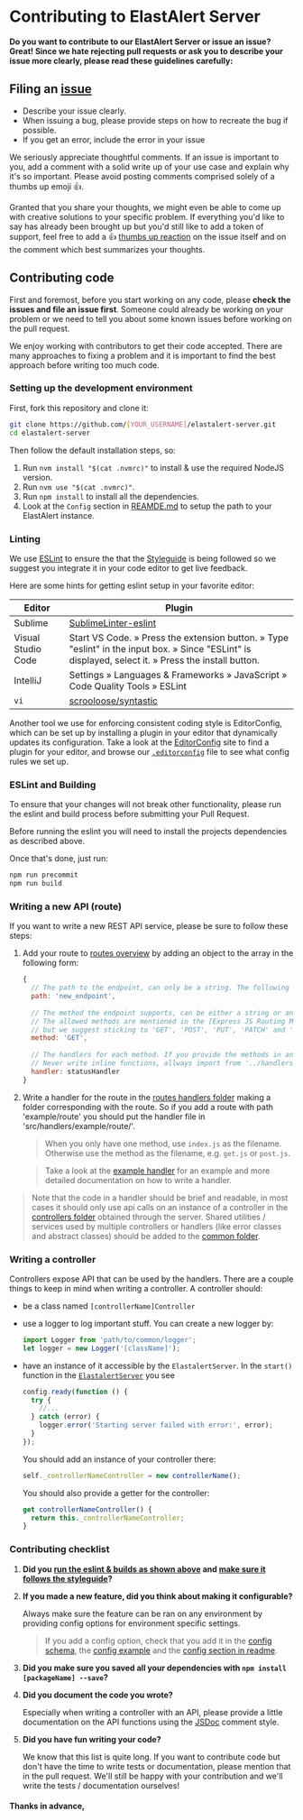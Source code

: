 # Contributing to ElastAlert Server
**Do you want to contribute to our ElastAlert Server or issue an issue? Great! Since we hate rejecting pull requests or ask you to describe your issue more clearly, please read these guidelines carefully:**

## Filing an [issue](https://github.com/johnsusek/praeco/issues)
- Describe your issue clearly. 
- When issuing a bug, please provide steps on how to recreate the bug if possible. 
- If you get an error, include the error in your issue

We seriously appreciate thoughtful comments. If an issue is important to you, add a comment with a solid write up of your use case and explain why it's so important. Please avoid posting comments comprised solely of a thumbs up emoji :+1:.

Granted that you share your thoughts, we might even be able to come up with creative solutions to your specific problem. If everything you'd like to say has already been brought up but you'd still like to add a token of support, feel free to add a :+1: [thumbs up reaction](https://github.com/blog/2119-add-reactions-to-pull-requests-issues-and-comments) on the issue itself and on the comment which best summarizes your thoughts.

## Contributing code
First and foremost, before you start working on any code, please **check the issues and file an issue first**. Someone could already be working on your problem or we need to tell you about some known issues before working on the pull request.

We enjoy working with contributors to get their code accepted. There are many approaches to fixing a problem and it is important to find the best approach before writing too much code.

### Setting up the development environment
First, fork this repository and clone it:

```bash
git clone https://github.com/[YOUR_USERNAME]/elastalert-server.git
cd elastalert-server
```

Then follow the default installation steps, so:

1. Run `nvm install "$(cat .nvmrc)"` to install & use the required NodeJS version.
2. Run `nvm use "$(cat .nvmrc)"`.
3. Run `npm install` to install all the dependencies.
4. Look at the `Config` section in [REAMDE.md](../README.md#config) to setup the path to your ElastAlert instance.

### Linting
We use [ESLint](http://eslint.org/) to ensure the that the [Styleguide](../STYLEGUIDE.md) is being followed so we suggest you integrate it in your code editor to get live feedback.

Here are some hints for getting eslint setup in your favorite editor:

Editor     | Plugin
-----------|-------------------------------------------------------------------------------
Sublime    | [SublimeLinter-eslint](https://github.com/roadhump/SublimeLinter-eslint#installation)
Visual Studio Code | Start VS Code. » Press the extension button. » Type "eslint" in the input box. » Since "ESLint" is displayed, select it. » Press the install button.
IntelliJ   | Settings » Languages & Frameworks » JavaScript » Code Quality Tools » ESLint
`vi`       | [scrooloose/syntastic](https://github.com/scrooloose/syntastic)

Another tool we use for enforcing consistent coding style is EditorConfig, which can be set up by installing a plugin in your editor that dynamically updates its configuration. Take a look at the [EditorConfig](http://editorconfig.org/#download) site to find a plugin for your editor, and browse our [`.editorconfig`](https://github.com/elastic/kibana/blob/master/.editorconfig) file to see what config rules we set up.

### ESLint and Building
To ensure that your changes will not break other functionality, please run the eslint and build process before submitting your Pull Request.

Before running the eslint you will need to install the projects dependencies as described above.

Once that's done, just run:

```bash
npm run precommit
npm run build
```

### Writing a new API (route)
If you want to write a new REST API service, please be sure to follow these steps:

1. Add your route to [routes overview](../src/routes/routes.js) by adding an object to the array in the following form:
    ```javascript
    {
      // The path to the endpoint, can only be a string. The following example would be accessible through (by default) https://localhost:3030/new_endpoint
      path: 'new_endpoint',
      
      // The method the endpoint supports, can be either a string or an array containing method strings. 
      // The allowed methods are mentioned in the [Express JS Routing Method Documentation](http://expressjs.com/en/4x/api.html#routing-methods), 
      // but we suggest sticking to 'GET', 'POST', 'PUT', 'PATCH' and 'DELETE'.
      method: 'GET',
      
      // The handlers for each method. If you provide the methods in an array, you should provide an array with the same length to this property as well. 
      // Never write inline functions, allways import from '../handlers'.
      handler: statusHandler
    }
    ```
2. Write a handler for the route in the [routes handlers folder](../src/handlers) making a folder corresponding with the route. So if you add a route with path 'example/route' you should put the handler file in 'src/handlers/example/route/'.  
    > When you only have one method, use `index.js` as the filename. Otherwise use the method as the filename, e.g. `get.js` or `post.js`.
    
    > Take a look at the [example handler](../src/handlers/example_handler.js) for an example and more detailed documentation on how to write a handler.
    
> Note that the code in a handler should be brief and readable, in most cases it should only use api calls on an instance of a controller in the [controllers folder](../src/controllers) obtained through the server. Shared utilities / services used by multiple controllers or handlers (like error classes and abstract classes) should be added to the [common folder](../src/common).

### Writing a controller
Controllers expose API that can be used by the handlers. There are a couple things to keep in mind when writing a controller. A controller should:

- be a class named `[controllerName]Controller`
- use a logger to log important stuff. You can create a new logger by:

    ```javascript
    import Logger from 'path/to/common/logger';
    let logger = new Logger('[className]');
    ```
    
- have an instance of it accessible by the `ElastalertServer`. In the `start()` function in the [`ElastalertServer`](../src/elastalert_server.js) you see 

    ```javascript
    config.ready(function () {
      try {
        //...
      } catch (error) {
        logger.error('Starting server failed with error:', error);
      }
    });
    ```
    You should add an instance of your controller there:
    
    ```javascript
    self._controllerNameController = new controllerName();
    ```
    
    You should also provide a getter for the controller:
    
    ```javascript
    get controllerNameController() {
      return this._controllerNameController;
    }
    ```

### Contributing checklist
1. **Did you [run the eslint & builds as shown above](#eslint-and-building) and [make sure it follows the styleguide](#linting)?**
2. **If you made a new feature, did you think about making it configurable?**
      
      Always make sure the feature can be ran on any environment by providing config options for environment specific settings. 
    > If you add a config option, check that you add it in the [config schema](../src/common/config/schema.js), the [config example](../config/config.example.json) and the [config section in readme](../README.md#config).
3. **Did you make sure you saved all your dependencies with `npm install [packageName] --save`?**

4. **Did you document the code you wrote?**

      Especially when writing a controller with an API, please provide a little documentation on the API functions using the [JSDoc](http://usejsdoc.org/) comment style.
5. **Did you have fun writing your code?**
      
      We know that this list is quite long. If you want to contribute code but don't have the time to write tests or documentation, please mention that in the pull request. We'll still be happy with your contribution and we'll write the tests / documentation ourselves!
      
#### Thanks in advance,
